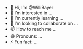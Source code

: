 - 👋 Hi, I’m @WilliBayer
- 👀 I’m interested in ...
- 🌱 I’m currently learning ...
- 💞️ I’m looking to collaborate on ...
- 📫 How to reach me ...
- 😄 Pronouns: ...
- ⚡ Fun fact: ...

<!---
WilliBayer/WilliBayer is a ✨ special ✨ repository because its `README.md` (this file) appears on your GitHub profile.
You can click the Preview link to take a look at your changes.
--->
